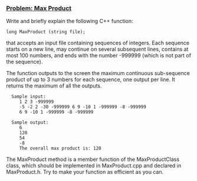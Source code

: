 ### <ins>Problem: Max Product</ins>
Write and briefly explain the following C++ function:

    long MaxProduct (string file);

that accepts an input file containing sequences of integers. Each sequence starts on a new line, may continue on several subsequent lines, contains at most 100
numbers, and ends with the number -999999 (which is not part of the sequence).

The function outputs to the screen the maximum continuous sub-sequence product of up to 3 numbers for each sequence, one output per line. It returns the maximum of
all the outputs.

      Sample input:
         1 2 3 -999999
         -5 -2 2 -30 -999999 6 9 -10 1 -999999 -8 -999999
         6 9 -10 1 -999999 -8 -999999

      Sample output: 
         6
         120
         54
         -8
         The overall max product is: 120
         
The MaxProduct method is a member function of the MaxProductClass class, which should be implemented in MaxProduct.cpp and declared in MaxProduct.h. Try to make
your function as efficient as you can.
